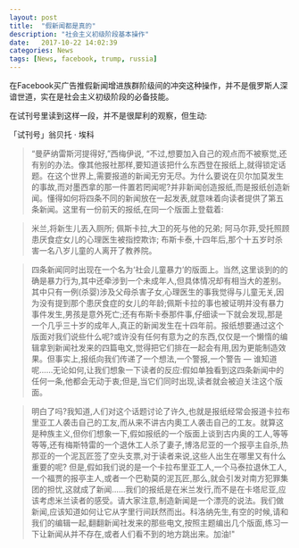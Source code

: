 ```yaml
---
layout: post
title:  "假新闻都是真的"
description: "社会主义初级阶段基本操作"
date:   2017-10-22 14:02:39
categories: News
tags: [News, facebook, trump, russia]
---
```


在Facebook买广告推假新闻增进族群阶级间的冲突这种操作，并不是俄罗斯人深谙世道，实在是社会主义初级阶段的必备技能。

在试刊号里读到这样一段，并不是很犀利的观察，但生动:


「试刊号」翁贝托 · 埃科

>“曼萨纳雷斯河提得好,”西梅伊说, “不过,想要加入自己的观点而不被察觉,还有别的办法。像其他报社那样,要知道该把什么东西登在报纸上,就得锁定话题。在这个世界上,需要报道的新闻无穷无尽。为什么要说在贝尔加莫发生的事故,而对墨西拿的那一件置若罔闻呢?并非新闻创造报纸,而是报纸创造新闻。懂得如何将四条不同的新闻放在一起发表,就意味着向读者提供了第五条新闻。这里有一份前天的报纸,在同一个版面上登载着:

> 米兰,将新生儿丟入厕所;
> 佩斯卡拉,大卫的死与他的兄弟;
> 阿马尔菲,受托照顾患厌食症女儿的心理医生被指控欺诈;
> 布斯卡泰,十四年后,那个十五岁时杀害一名八岁儿童的人离开了教养院。

> 四条新闻同时出现在一个名为‘社会儿童暴力’的版面上。当然,这里谈到的的确是暴力行为,其中还牵涉到一个未成年人,但具体情况却有相当大的差别。其中只有一例(杀婴)涉及父母杀害子女,心理医生的事我觉得与儿童无关,因为没有提到那个患厌食症的女儿的年龄;佩斯卡拉的事也被证明并没有暴力事件发生,男孩是意外死亡;还有布斯卡泰那件事,仔细读一下就会发现,那是一个几乎三十岁的成年人,真正的新闻发生在十四年前。报纸想要通过这个版面对我们说些什么呢?或许没有任何有意为之的东西,仅仅是一个懒惰的编辑拿到新闻社发来的四篇电文,觉得把它们排在一起会有用,因为更能制造效果。但事实上,报纸向我们传递了一个想法,一个警报,一个警告 — 谁知道呢……无论如何,让我们想象一下读者的反应:假如单独看到这四条新闻中的任何一条,他都会无动于衷;但是,当它们同时出现,读者就会被迫关注这个版面。

> 明白了吗?我知道,人们对这个话题讨论了许久,也就是报纸经常会报道卡拉布里亚工人袭击自己的工友,而从来不讲古内奧工人袭击自己的工友。就算这是种族主义,但你们想象一下,假如报纸的一个版面上谈到古内奥的工人,等等等等,还有梅斯特雷的一个退休工人杀了妻子,博洛尼亚的一个报亭主自杀,热那亚的一个泥瓦匠签了空头支票,对于读者来说,这些人出生在哪里又有什么重要的呢? 但是,假如我们说的是一个卡拉布里亚工人,一个马泰拉退休工人,一个福贾的报亭主人,或者一个巴勒莫的泥瓦匠,那么,就会引发对南方犯罪集团的担忧,这就成了新闻……我们的报纸是在米兰发行,而不是在卡塔尼亚,应该考虑米兰读者的感受。请大家注意,制造新闻是一个漂亮的说法。我们做新闻,应该知道如何让它从字里行间跃然而出。科洛纳先生,有空的时候,请和我们的编辑一起,翻翻新闻社发来的那些电文,按照主题编出几个版面,练习一下让新闻从并不存在,或者人们看不到的地方跳出来。加油!"
